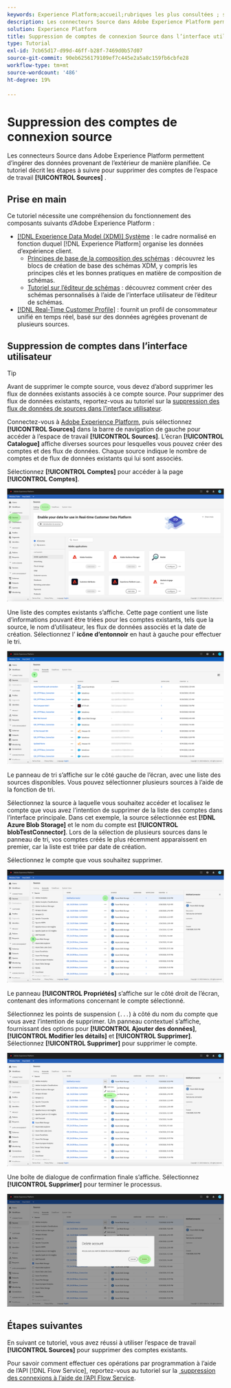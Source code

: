 ```yaml
---
keywords: Experience Platform;accueil;rubriques les plus consultées ; suppression de comptes
description: Les connecteurs Source dans Adobe Experience Platform permettent d’ingérer des données provenant de l’extérieur de manière planifiée. Ce tutoriel décrit les étapes à suivre pour supprimer des comptes de l’espace de travail Sources .
solution: Experience Platform
title: Suppression de comptes de connexion Source dans l’interface utilisateur
type: Tutorial
exl-id: 7cb65d17-d99d-46ff-b28f-7469d0b57d07
source-git-commit: 90eb6256179109ef7c445e2a5a8c159fb6cbfe28
workflow-type: tm+mt
source-wordcount: '486'
ht-degree: 19%

---
```


# Suppression des comptes de connexion source

Les connecteurs Source dans Adobe Experience Platform permettent d’ingérer des données provenant de l’extérieur de manière planifiée. Ce tutoriel décrit les étapes à suivre pour supprimer des comptes de l’espace de travail **[!UICONTROL Sources]** .

## Prise en main

Ce tutoriel nécessite une compréhension du fonctionnement des composants suivants d’Adobe Experience Platform :

- [[!DNL Experience Data Model (XDM)] Système](../../../xdm/home.md) : le cadre normalisé en fonction duquel [!DNL Experience Platform] organise les données d’expérience client.
   - [Principes de base de la composition des schémas](../../../xdm/schema/composition.md) : découvrez les blocs de création de base des schémas XDM, y compris les principes clés et les bonnes pratiques en matière de composition de schémas.
   - [Tutoriel sur l’éditeur de schémas](../../../xdm/tutorials/create-schema-ui.md) : découvrez comment créer des schémas personnalisés à l’aide de l’interface utilisateur de l’éditeur de schémas.
- [[!DNL Real-Time Customer Profile]](../../../profile/home.md) : fournit un profil de consommateur unifié en temps réel, basé sur des données agrégées provenant de plusieurs sources.

## Suppression de comptes dans l’interface utilisateur

>[!TIP]
>
>Avant de supprimer le compte source, vous devez d’abord supprimer les flux de données existants associés à ce compte source. Pour supprimer des flux de données existants, reportez-vous au tutoriel sur la [suppression des flux de données de sources dans l’interface utilisateur](./delete.md).

Connectez-vous à [Adobe Experience Platform](https://platform.adobe.com), puis sélectionnez **[!UICONTROL Sources]** dans la barre de navigation de gauche pour accéder à l’espace de travail **[!UICONTROL Sources]**. L’écran **[!UICONTROL Catalogue]** affiche diverses sources pour lesquelles vous pouvez créer des comptes et des flux de données. Chaque source indique le nombre de comptes et de flux de données existants qui lui sont associés.

Sélectionnez **[!UICONTROL Comptes]** pour accéder à la page **[!UICONTROL Comptes]**.

![catalog-accounts](../../images/tutorials/delete-accounts/catalog.png)

Une liste des comptes existants s’affiche. Cette page contient une liste d’informations pouvant être triées pour les comptes existants, tels que la source, le nom d’utilisateur, les flux de données associés et la date de création. Sélectionnez l’ **icône d’entonnoir** en haut à gauche pour effectuer le tri.

![dataflows-list](../../images/tutorials/delete-accounts/accounts.png)

Le panneau de tri s’affiche sur le côté gauche de l’écran, avec une liste des sources disponibles. Vous pouvez sélectionner plusieurs sources à l’aide de la fonction de tri.

Sélectionnez la source à laquelle vous souhaitez accéder et localisez le compte que vous avez l’intention de supprimer de la liste des comptes dans l’interface principale. Dans cet exemple, la source sélectionnée est **[!DNL Azure Blob Storage]** et le nom du compte est **[!UICONTROL blobTestConnector]**. Lors de la sélection de plusieurs sources dans le panneau de tri, vos comptes créés le plus récemment apparaissent en premier, car la liste est triée par date de création.

Sélectionnez le compte que vous souhaitez supprimer.

![dataflows-sort](../../images/tutorials/delete-accounts/sort.png)

Le panneau **[!UICONTROL Propriétés]** s’affiche sur le côté droit de l’écran, contenant des informations concernant le compte sélectionné.

Sélectionnez les points de suspension (`...`) à côté du nom du compte que vous avez l’intention de supprimer. Un panneau contextuel s’affiche, fournissant des options pour **[!UICONTROL Ajouter des données]**, **[!UICONTROL Modifier les détails]** et **[!UICONTROL Supprimer]**. Sélectionnez **[!UICONTROL Supprimer]** pour supprimer le compte.

![dataflows-sort](../../images/tutorials/delete-accounts/delete.png)

Une boîte de dialogue de confirmation finale s’affiche. Sélectionnez **[!UICONTROL Supprimer]** pour terminer le processus.

![delete](../../images/tutorials/delete-accounts/confirm.png)

## Étapes suivantes

En suivant ce tutoriel, vous avez réussi à utiliser l’espace de travail **[!UICONTROL Sources]** pour supprimer des comptes existants.

Pour savoir comment effectuer ces opérations par programmation à l’aide de l’API [!DNL Flow Service], reportez-vous au tutoriel sur la [&#x200B; suppression des connexions à l’aide de l’API Flow Service](../../tutorials/api/delete.md).
